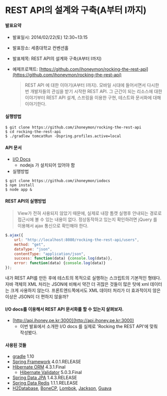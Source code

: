 REST API의 설계와 구축(A부터 I까지)
====================

#### 발표요약
* 발표일시: 2014/02/22(토) 12:30~13:15
* 발표장소: 세종대학교 컨벤션홀
* 발표제목: REST API의 설계와 구축(A부터 I까지)
* 예제프로젝트: [https://github.com/ihoneymon/rocking-the-rest-api](https://github.com/ihoneymon/rocking-the-rest-api)

    > REST API 에 대한 이야기(A부터 I까지). 모바일 시대에 들어서면서 다시한번 개발자들의 관심을 받기 시작한 REST API. 그 근간이 되는 리소스에 대한 이야기부터 REST API 설계, 스프링을 이용한 구현, 테스트와 문서화에 대해 이야기한다.

#### 실행방법
```
$ git clone https://github.com/ihoneymon/rocking-the-rest-api
$ cd rocking-the-rest-api
$ ./gradlew tomcatRun -Dspring.profiles.active=local
```

#### API 문서
* [I/O Docs](https://github.com/ihoneymon/iodocs)
	* nodejs 가 설치되어 있어야 함
* 실행방법
```
$ git clone https://github.com/ihoneymon/iodocs
$ npm install
$ node app &
```

#### REST API의 실행방법
> View가 전혀 사용되지 않았기 때문에, 실제로 내장 톰캣 실행후 안내되는 경로로 접근시에 볼 수 있는 내용이 없다. 정상동작하고 있는지 확인하려면 jQuery 를 이용해서 ajax 통신으로 확인해야 한다.

```javascript
$.ajax({
	url: "http://localhost:8080/rocking-the-rest-api/users",
    method: "get",
    dataType: "json",
    contentType: "application/json",
    success: function(data) {console.log(data)},
    error: function(data) {console.log(data)}
});
```
내가 REST API를 만든 후에 테스트의 목적으로 실행하는 스크립트의 기본적인 형태다. 자바 객체의 XML 처리는 JSON에 비해서 약간 더 귀찮은 것들이 많은 탓에 xml 데이터는 크게 사용하지 않는다. 프론트엔드쪽에서도 XML 데이터 처리가 더 효과적이지 않은 이상은 JSON이 더 편하지 않을까?

#### I/O docs를 이용해서 REST API 문서화를 할 수 있는지 살펴보자.
* [http://api.ihoney.pe.kr:3000](http://api.ihoney.pe.kr:3000)
	* 이번 발표에서 소개한 I/O docs 를 실제로 'Rocking the REST API'에 맞춰 작성봤다. 

#### 사용된 것들
* [gradle](http://www.gradle.org/) 1.10
* [Spring Framework](http://projects.spring.io/spring-framework/) 4.0.1.RELEASE
* [Hibernate ORM](http://hibernate.org/orm/) 4.3.1.Final
	* [Hibernate Validator](http://hibernate.org/validator/) 5.0.3.Final
* [Spring Data JPA](http://projects.spring.io/spring-data-jpa/) 1.4.3.RELEASE
* [Spring Data Redis](http://projects.spring.io/spring-data-redis/) 1.1.1.RELEASE
* [H2Database](http://www.h2database.com/html/main.html), [BoneCP](http://jolbox.com/), [Lombok](http://projectlombok.org/), [Jackson](https://github.com/FasterXML/jackson), [Guava](http://code.google.com/p/guava-libraries/)